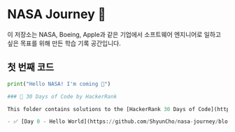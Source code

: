 # NASA Journey 🚀

이 저장소는 NASA, Boeing, Apple과 같은 기업에서 소프트웨어 엔지니어로 일하고 싶은 목표를 위해 만든 학습 기록 공간입니다.

## 첫 번째 코드
```python
print("Hello NASA! I'm coming 🚀")

### 🚀 30 Days of Code by HackerRank

This folder contains solutions to the [HackerRank 30 Days of Code](https://www.hackerrank.com/domains/tutorials/30-days-of-code) challenge.

- ✅ [Day 0 - Hello World](https://github.com/ShyunCho/nasa-journey/blob/main/30-days-of-code/day0-hello-world.py)
